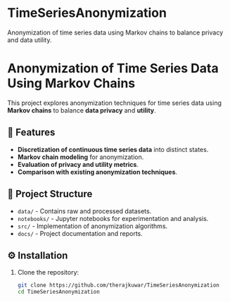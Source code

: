 # TimeSeriesAnonymization
Anonymization of time series data using Markov chains to balance privacy and data utility.



# Anonymization of Time Series Data Using Markov Chains  

This project explores anonymization techniques for time series data using **Markov chains** to balance **data privacy** and **utility**.  

## 📌 Features  
- **Discretization of continuous time series data** into distinct states.  
- **Markov chain modeling** for anonymization.  
- **Evaluation of privacy and utility metrics**.  
- **Comparison with existing anonymization techniques**.  

## 📂 Project Structure  
- `data/` - Contains raw and processed datasets.  
- `notebooks/` - Jupyter notebooks for experimentation and analysis.  
- `src/` - Implementation of anonymization algorithms.  
- `docs/` - Project documentation and reports.  

## ⚙️ Installation  
1. Clone the repository:  
   ```sh
   git clone https://github.com/therajkuwar/TimeSeriesAnonymization
   cd TimeSeriesAnonymization
